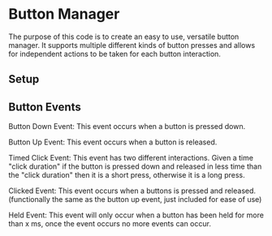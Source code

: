 # Button Manager
The purpose of this code is to create an easy to use, versatile button manager. It supports multiple different kinds of button presses and allows for independent actions to be taken for each button interaction.

## Setup

## Button Events
Button Down Event:
This event occurs when a button is pressed down.

Button Up Event:
This event occurs when a button is released.

Timed Click Event:
This event has two different interactions. Given a time "click duration" if the button is pressed down and released in less time than the "click duration" then it is a short press, otherwise it is a long press.

Clicked Event:
This event occurs when a buttons is pressed and released. (functionally the same as the button up event, just included for ease of use)

Held Event:
This event will only occur when a button has been held for more than x ms, once the event occurs no more events can occur.

